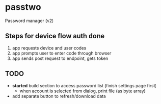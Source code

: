 # passtwo

Password manager (v2)


## Steps for device flow auth **done**
1. app requests device and user codes 
2. app prompts user to enter code through browser
3. app sends post request to endpoint, gets token



## TODO
- **started** build section to access password list (finish settings page first)
	- when account is selected from dialog, print file (as byte array)
- add separate button to refresh/download data
